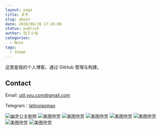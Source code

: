 ```yaml
---
layout: page
title: 关于
slug: about
date: 2018/06/28 17:26:00
status: publish
author: 拉丁小毛
categories: 
  - Note
tags: 
  - theme
---
```


这里是我的个人博客，通过 GitHub 管理与构建。


## Contact

Email: util.you.com@gmail.com

Telegram：[latinxiaomao](https://t.me/latinxiaomao)



![幽灵公主剧照](./images/Mononoke_Hime.jpg)
![美图欣赏](./images/202005162142.jpg)
![美图欣赏](./images/202005162143.jpg)
![美图欣赏](./images/202005162144.jpg)
![美图欣赏](./images/202005162145.jpg)
![美图欣赏](./images/202005162146.jpg)
![美图欣赏](./images/202005162147.jpg)
![美图欣赏](./images/202005162148.jpg)
